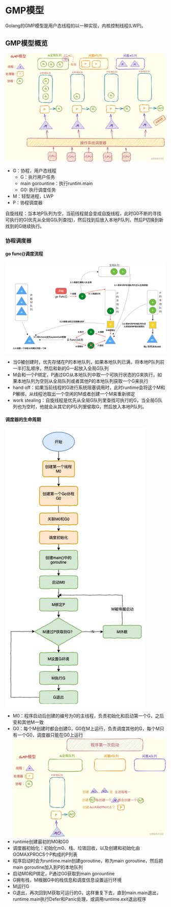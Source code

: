# GMP模型
Golang的GMP模型是用户态线程的以一种实现，内核控制线程(LWP)。

## GMP模型概览
![](./static/GMP模型.png)
- G：协程，用户态线程
    - G：执行用户任务
    - main gorountine：执行runtim.main
    - G0: 执行调度任务
- M：轻型进程，LWP
- P：协程调度器

自旋线程：当本地P队列为空，当前线程就会变成自旋线程，此时G0不断的寻找可执行的G(优先从全局G队列查找)，然后找到后放入本地P队列，然后P切换到新找到的G继续执行。

### 协程调度器
#### go func()调度流程
![](./static/调度流程.jpeg)
- 当G被创建时，优先存储在P的本地队列，如果本地队列已满，将本地P队列前一半打乱顺序，然后和新的G一起放入全局G队列
- M会和一个P绑定，P通过GO从本地队列中取一个可执行状态的G来执行，如果本地队列为空则从全局队列或者其他P的本地队列获取一个G来执行
- hand off：如果当前线程的G进行系统阻塞调用时，此时runtime会将这个M和P解绑，从线程池取出一个空闲的M或者创建一个M来重新绑定
- work stealing：自旋线程是优先从全局G队列里查找可执行的G，当全局G队列也为空时，他就会从其它的P队列里偷取G，然后放入本地P队列。

#### 调度器的生命周期
![](./static/调度器生命周期.png)

- M0：程序启动后创建的编号为0的主线程，负责初始化和启动第一个G，之后变和其他M一致
- G0：每个M创建时都会创建G，G0在M上运行，负责调度其他的G，每个M只有一个G0，调度器只能在G0上运行
![](./static/程序的第一次启动.png)
- runtime创建最初的M0和G0
- 调度器初始化：初始化m0、栈、垃圾回收，以及创建和初始化由GOMAXPROCS个P构成的P列表
- 程序启动时会为runtime.main创建goroutine，称为main goroutine，然后把main goroutine加入到P的本地队列
- 启动M0和P绑定，P通过G0获取到main gorountine
- G拥有栈，M根据G中的栈信息和调度信息设置运行环境
- M运行G
- G退出，再次回到M获取可运行的G，这样重复下去，直到main.main退出，runtime.main执行Defer和Panic处理，或调用runtime.exit退出程序